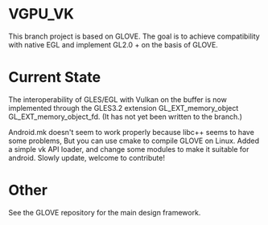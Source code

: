 # VGPU_VK
This branch project is based on GLOVE. The goal is to achieve compatibility with native EGL and implement GL2.0 + on the basis of GLOVE.

# Current State
The interoperability of GLES/EGL with Vulkan on the buffer is now implemented through the GLES3.2 extension 
GL_EXT_memory_object
GL_EXT_memory_object_fd.
(It has not yet been written to the branch.)

Android.mk doesn't seem to work properly because libc++ seems to have some problems, But you can use cmake to compile GLOVE on Linux.
Added a simple vk API loader, and change some modules to make it suitable for android.
Slowly update, welcome to contribute!

# Other
See the GLOVE repository for the main design framework.
